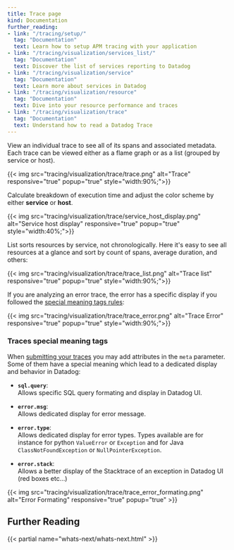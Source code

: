 ```yaml
---
title: Trace page
kind: Documentation
further_reading:
- link: "/tracing/setup/"
  tag: "Documentation"
  text: Learn how to setup APM tracing with your application
- link: "/tracing/visualization/services_list/"
  tag: "Documentation"
  text: Discover the list of services reporting to Datadog
- link: "/tracing/visualization/service"
  tag: "Documentation"
  text: Learn more about services in Datadog
- link: "/tracing/visualization/resource"
  tag: "Documentation"
  text: Dive into your resource performance and traces
- link: "/tracing/visualization/trace"
  tag: "Documentation"
  text: Understand how to read a Datadog Trace
---
```


View an individual trace to see all of its spans and associated metadata. Each trace can be viewed either as a flame graph or as a list (grouped by service or host).

{{< img src="tracing/visualization/trace/trace.png" alt="Trace" responsive="true" popup="true" style="width:90%;">}}

Calculate breakdown of execution time and adjust the color scheme by either **service** or **host**.

{{< img src="tracing/visualization/trace/service_host_display.png" alt="Service host display" responsive="true" popup="true" style="width:40%;">}}

List sorts resources by service, not chronologically. Here it's easy to see all resources at a glance and sort by count of spans, average duration, and others:

{{< img src="tracing/visualization/trace/trace_list.png" alt="Trace list" responsive="true" popup="true" style="width:90%;">}}

If you are analyzing an error trace, the error has a specific display if you followed the [special meaning tags rules](#traces-special-meaning-tags):

{{< img src="tracing/visualization/trace/trace_error.png" alt="Trace Error" responsive="true" popup="true" style="width:90%;">}}

### Traces special meaning tags

When [submitting your traces](/api/#tracing) you may add attributes in the `meta` parameter.  
Some of them have a special meaning which lead to a dedicated display and behavior in Datadog:

* **`sql.query`**:  
    Allows specific SQL query formating and display in Datadog UI.

* **`error.msg`**:  
    Allows dedicated display for error message.

* **`error.type`**:  
    Allows dedicated display for error types. Types available are for instance for python `ValueError` or `Exception` and for Java `ClassNotFoundException` or `NullPointerException`.

* **`error.stack`**:  
    Allows a better display of the Stacktrace of an exception in Datadog UI (red boxes etc...)

{{< img src="tracing/visualization/trace/trace_error_formating.png" alt="Error Formating" responsive="true" popup="true" >}}

## Further Reading

{{< partial name="whats-next/whats-next.html" >}}